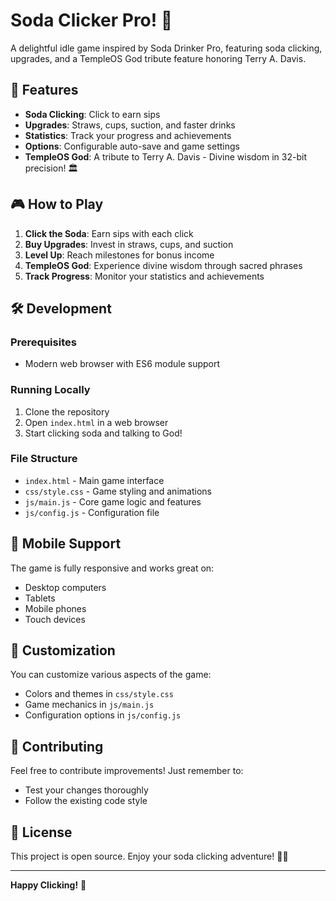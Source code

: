 # Soda Clicker Pro! 🥤

A delightful idle game inspired by Soda Drinker Pro, featuring soda clicking, upgrades, and a TempleOS God tribute feature honoring Terry A. Davis.

## 🚀 Features

- **Soda Clicking**: Click to earn sips
- **Upgrades**: Straws, cups, suction, and faster drinks
- **Statistics**: Track your progress and achievements
- **Options**: Configurable auto-save and game settings
- **TempleOS God**: A tribute to Terry A. Davis - Divine wisdom in 32-bit precision! 🏛️

## 🎮 How to Play

1. **Click the Soda**: Earn sips with each click
2. **Buy Upgrades**: Invest in straws, cups, and suction
3. **Level Up**: Reach milestones for bonus income
4. **TempleOS God**: Experience divine wisdom through sacred phrases
5. **Track Progress**: Monitor your statistics and achievements

## 🛠️ Development

### Prerequisites
- Modern web browser with ES6 module support

### Running Locally
1. Clone the repository
2. Open `index.html` in a web browser
3. Start clicking soda and talking to God!

### File Structure
- `index.html` - Main game interface
- `css/style.css` - Game styling and animations
- `js/main.js` - Core game logic and features
- `js/config.js` - Configuration file

## 📱 Mobile Support

The game is fully responsive and works great on:
- Desktop computers
- Tablets
- Mobile phones
- Touch devices

## 🎨 Customization

You can customize various aspects of the game:
- Colors and themes in `css/style.css`
- Game mechanics in `js/main.js`
- Configuration options in `js/config.js`

## 🤝 Contributing

Feel free to contribute improvements! Just remember to:
- Test your changes thoroughly
- Follow the existing code style

## 📄 License

This project is open source. Enjoy your soda clicking adventure! 🥤✨

---

**Happy Clicking!** 🎯